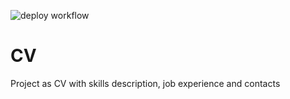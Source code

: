 ![deploy workflow](https://github.com/TheUnknownSoul/CV-page/actions/workflows/deploy.yml/badge.svg)

# CV
Project as CV with skills description, job experience and contacts